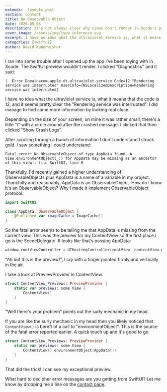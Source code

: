```yaml
---
extends: _layouts.post
section: content
title: No Observable Object
date: 2020-05-05
description: It's not always clear why views don't render in Xcode's preview.
cover_image: /assets/img/type-inference.svg
excerpt: I have no idea what the ultraviolet service is, what it means that the code is 12, and it seems pretty clear the "Rendering service was interrupted". 
categories: [swiftui]
author: David Kanenwisher
---
```


I ran into some trouble after I opened up the app I've been toying with in Xcode. The SwiftUI preview wouldn't render. I clicked "Diagnostics" and it said:

```text
|  Error Domain=com.apple.dt.ultraviolet.service Code=12 "Rendering service was interrupted" UserInfo={NSLocalizedDescription=Rendering service was interrupted}
```

I have no idea what the ultraviolet service is, what it means that the code is 12, and it seems pretty clear the "Rendering service was interrupted". I did manage to find some more information by looking real close.

Depending on the size of your screen, on mine it was rather small, there's a little "i" with a circle around after the crashed message. I clicked that then clicked "Show Crash Logs".

After scrolling through a bunch of information I don't understand I struck gold. I saw something I could understand:

```text
Fatal error: No ObservableObject of type AppData found. A View.environmentObject(_:) for AppData may be missing as an ancestor of this view.: file SwiftUI, line 0
```

Thankfully, I'd recently gained a higher understanding of ObservableObjects plus AppData is a name of a variable in my project. Thankfully and reasonably, AppData is an ObservableObject. How do I know it's an ObservableObject? Why I made it implement ObservableObject protocol:

```swift
import SwiftUI

class AppData: ObservableObject {
    @Published var imageCache = ImageCache()
}
```

So the fatal error seems to be telling me that AppData is missing from the current view. This was the preview for my ContentView so the first place I go is the SceneDelegate. It looks like that's passing AppData:

```swift
window.rootViewController = UIHostingController(rootView: contentView.environmentObject(appData))
```

"Ah but this is the preview!", I cry with a finger pointed firmly and vertically in the air.

I take a look at PreviewProvider in ContentView.

```swift
struct ContentView_Previews: PreviewProvider {
    static var previews: some View {
        ContentView()
    }
}
```

"Well there's your problem" points out the surly mechanic in my head.

If you are like the surly mechanic in my head then you likely noticed that `ContentView()` is bereft of a call to "environmentObject". This is the source of the fatal error reported earlier. A quick touch up and it's good to go:

```swift
struct ContentView_Previews: PreviewProvider {
    static var previews: some View {
        ContentView().environmentObject(AppData())
    }
}
```

That did the trick! I can see my exceptional preview.

What hard to decipher error messages are you getting from SwiftUI? Let me know by dropping me a line on the [contact page](/contact).